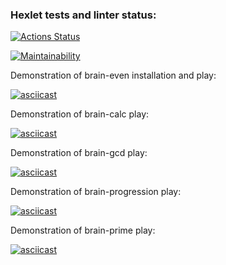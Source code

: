 ### Hexlet tests and linter status:
[![Actions Status](https://github.com/ya-pekatoros/python-project-49/workflows/hexlet-check/badge.svg)](https://github.com/ya-pekatoros/python-project-49/actions)

[![Maintainability](https://api.codeclimate.com/v1/badges/13042ca6a604e18dfbc9/maintainability)](https://codeclimate.com/github/ya-pekatoros/python-project-49/maintainability)

Demonstration of brain-even installation and play:
   
[![asciicast](https://asciinema.org/a/536099.svg)](https://asciinema.org/a/536099)

Demonstration of brain-calc play:

[![asciicast](https://asciinema.org/a/536410.svg)](https://asciinema.org/a/536410)

Demonstration of brain-gcd play:

[![asciicast](https://asciinema.org/a/536718.svg)](https://asciinema.org/a/536718)

Demonstration of brain-progression play:

[![asciicast](https://asciinema.org/a/537109.svg)](https://asciinema.org/a/537109)

Demonstration of brain-prime play:

[![asciicast](https://asciinema.org/a/537160.svg)](https://asciinema.org/a/537160)
